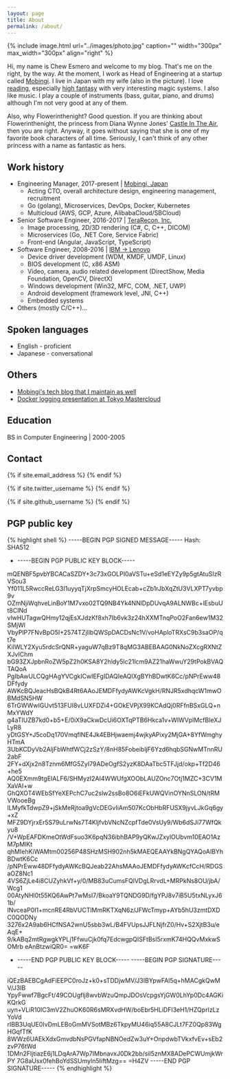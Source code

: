```yaml
---
layout: page
title: About
permalink: /about/
---
```


{% include image.html url="../images/photo.jpg" caption="" width="300px" max_width="300px" align="right" %}

Hi, my name is Chew Esmero and welcome to my blog. That's me on the right, by the way. At the moment, I work as Head of Engineering at a startup called [Mobingi](https://mobingi.com/). I live in Japan with my wife (also in the picture). I love [reading](http://flowerinthenight.com/bookshelf/), especially [high fantasy](https://en.wikipedia.org/wiki/High_fantasy) with very interesting magic systems. I also like music. I play a couple of instruments (bass, guitar, piano, and drums) although I'm not very good at any of them.

Also, why Flowerinthenight? Good question. If you are thinking about Flowerinthenight, the princess from Diana Wynne Jones' [Castle In The Air](https://en.wikipedia.org/wiki/Castle_in_the_Air_(novel)), then you are right. Anyway, it goes without saying that she is one of my favorite book characters of all time. Seriously, I can't think of any other princess with a name as fantastic as hers.

## Work history

* Engineering Manager, 2017-present &#124; [Mobingi, Japan](https://mobingi.com)
  * Acting CTO, overall architecture design, engineering management, recruitment
  * Go (golang), Microservices, DevOps, Docker, Kubernetes
  * Multicloud (AWS, GCP, Azure, AlibabaCloud/SBCloud)
* Senior Software Engineer, 2016-2017 &#124; [TeraRecon, Inc.](http://www.terarecon.com/)
  * Image processing, 2D/3D rendering (C#, C, C++, DICOM)
  * Microservices (Go, .NET Core, Service Fabric)
  * Front-end (Angular, JavaScript, TypeScript)
* Software Engineer, 2008-2016 &#124; [IBM -> Lenovo](https://en.wikipedia.org/wiki/Lenovo#IBM)
  * Device driver development (WDM, KMDF, UMDF, Linux)
  * BIOS development (C, x86 ASM)
  * Video, camera, audio related development (DirectShow, Media Foundation, OpenCV, DirectX)
  * Windows development (Win32, MFC, COM, .NET, UWP)
  * Android development (framework level, JNI, C++)
  * Embedded systems
* Others (mostly C/C++)...

## Spoken languages
* English - proficient
* Japanese - conversational

## Others
* [Mobingi's tech blog that I maintain as well](https://tech.mobingi.com/)
* [Docker logging presentation at Tokyo Mastercloud](https://www.slideshare.net/chewesmero/docker-logging-best-practices)

## Education

BS in Computer Engineering &#124; 2000-2005

## Contact

<div>
{% if site.email_address %}
<a href="mailto: {{ site.email_address }}">
    <span class="fa-stack fa-lg">
        <i class="fa fa-circle fa-stack-2x"></i>
        <i class="fa fa-envelope fa-stack-1x fa-inverse"></i>
    </span>
</a>
{% endif %}

{% if site.twitter_username %}
<a href="https://twitter.com/{{ site.twitter_username }}">
    <span class="fa-stack fa-lg">
        <i class="fa fa-circle fa-stack-2x"></i>
        <i class="fa fa-twitter fa-stack-1x fa-inverse"></i>
    </span>
</a>
{% endif %}

{% if site.github_username %}
<a href="https://github.com/{{ site.github_username }}">
    <span class="fa-stack fa-lg">
        <i class="fa fa-circle fa-stack-2x"></i>
        <i class="fa fa-github fa-stack-1x fa-inverse"></i>
    </span>
</a>
{% endif %}
</div>

## PGP public key
{% highlight shell %}
-----BEGIN PGP SIGNED MESSAGE-----
Hash: SHA512

- -----BEGIN PGP PUBLIC KEY BLOCK-----

mQENBF5pvbYBCACaSZDY+3c73xGOLPI0aVSTu+eSd1eEYZy9p5gtAtuSIzRVSou3
Yf011L5RwccReLG3I1uyyqTjXrpSmcyHOLEcab+cZb1rJbXqZtU3VLXPT7yvbp9v
OZmNjiWqhveLinBoY1M7vxo02TQ9NB4Yk4NNlDpDUvqA9ALNWBc+lEsbuUt8CINd
vlwHUTagwQHmy12qjEsXJdzKf8xh7Ib6vk3z24hXXMTnqPoO2Fan6ew1M32SMjWl
VbyPIP7FNvBpO5I+2574TZjllbQWSpDACDsNc1V/voHAploTRXsC9b3saOP/qt7e
KiIWLY2Xyu5rdcSrQNR+yaguW7qBz9T8qMG3ABEBAAG0NkNoZXcgRXNtZXJvIChm
bG93ZXJpbnRoZW5pZ2h0KSA8Y2hldy5lc21lcm9AZ21haWwuY29tPokBVAQTAQoA
PgIbAwULCQgHAgYVCgkICwIEFgIDAQIeAQIXgBYhBDwtK6Cc/pNPrEww48DFfydy
AWKcBQJeacHsBQkB4Rt6AAoJEMDFfydyAWKcVgkH/RNJR5xdhqcW1mwOBMdSN5HW
6TrGWWwIGUvt513FUI8vLUXFDZi4+GOkEVPjX99KCAdQj0RFfnBSxGLQ+nMxYWdY
g4aTIUZB7kd0+b5+E/0iX9aCkwDcUi6OXTqPTB6Hkca1v+WIWVplMcfBIeXJLyR8
yDtGSY+J5coDq170VmqflNE4Jk4EBHjwaemj4wjkyAPixy2MjGA+8YfWmghyHTmA
3UbKCDyVb2AljFbWhtfWCj2zSzY/8nH85FobeibljF6Yzd6hqbSGNwMTnnRU2abF
2FY+dXjx2n8Tznm6MfG5ZyI79ADeOgfS2yzK8DAaTbc5TFJjd/okp+Tf2D46+he5
AQ0EXmm9tgEIALF6/SHMyzI2AI4WWUfgXOObLAUZOnc7Otj1MZC+3CV1MXaVAI+w
GhQXOT4WEbSfYeXEPchC7uc2slw2ssBo8O6iEFkUWQVinOYNnSLON/tRMVWooeBg
lLMyfkTdwpZ9+jSkMeRjtoa9gVcDEGvIiAm507KcObHbRFUSX9jyvLJkGq6gy+xZ
MFZ9DYjrxEr5S79uLrwNs7T4KljfvbVNcNZcpfTde0VsUy9/Wb6dSJi77WfQkyu8
/V+WpEAFDKmeOtWdFsuo3K6pqN36ibhBAP9yQKwJZxylOUbvm10EAO1AzM7pMlKt
qhMIehKiWAMtm00256P48SHzMSH902nh5kMAEQEAAYkBNgQYAQoAIBYhBDwtK6Cc
/pNPrEww48DFfydyAWKcBQJeab22AhsMAAoJEMDFfydyAWKcfCcH/RDGSaOZ8Nc1
4VS6ZjLe4i8CUZyhkVf+y/0/MB83uCumsFQlVDgLRrvdL+MRPkNs8OU/jbA/Wcg1
00AtyNHl0t55KQ6AwPt7wMsI7/BkoaY9TQNDG9D/fgYPJ8v7iB5U5txNLyxJ61b/
lNvceaP0I1+mcnRE4RbVUCTlMmRKTXqN6z/JFWcTmyp+AYb5hU3zmtDXDC0QODNy
3276x2A9ab6HCfNSA2wnU5sbb3wL/B4FVUpsJJFLNjfrZ0/Hv+S2XjtB3u/eAqE+
9/kABq2mtRgwgkYPLj1FfwuCjk0fq7EdcwgpQISFtBsI5rxmK74HQQvMxkwSOMrb
eAnBtzwiQR0=
=wK6F
- -----END PGP PUBLIC KEY BLOCK-----
-----BEGIN PGP SIGNATURE-----

iQEzBAEBCgAdFiEEPC0roJz+k0+sTDDjwMV/J3IBYpwFAl5q+hMACgkQwMV/J3IB
YpyFwwf7BgcFt/49COUgflj8wvbWzuQmpJDOsVcpgsYjGW0LhYp0Dc4AGKiKQrkG
uyn+VLiR10IC3mV2ZhuOK60R6sMRXvdHW/boEbr5HLiDFI3eH1/HZQprIzLzYoVd
rIBB3UqUE0IvDmLEBoGmMVSotMBz6TkpyMU46iq55A8CJLt7FZ0Qp83WgHGqfTfK
8WWz6UAEkXdxGmvdbNsPGVfapNBNOedZw3uY+OnpdwbTVkxfvEv+sEb2zvP76tWd
1DMn2FIjtiazE6j1LDqArA7Wp7IMbnavxJ0Dk2bb/sil5znMX8ADePCWUmjkWrPY
7G8aUsx0fehBoYdSSUmyln5IiftMzg==
=H4ZV
-----END PGP SIGNATURE-----
{% endhighlight %}
